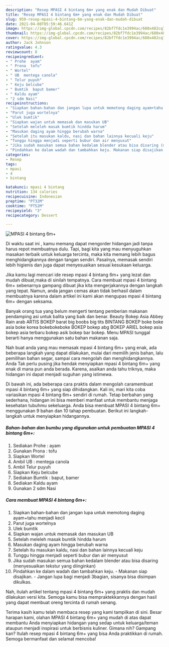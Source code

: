 ```yaml
---
description: "Resep MPASI 4 bintang 6m+ yang enak dan Mudah Dibuat"
title: "Resep MPASI 4 bintang 6m+ yang enak dan Mudah Dibuat"
slug: 959-resep-mpasi-4-bintang-6m-yang-enak-dan-mudah-dibuat
date: 2021-04-08T05:59:46.641Z
image: https://img-global.cpcdn.com/recipes/82bf7fdc1e3994ac/680x482cq70/mpasi-4-bintang-6m-foto-resep-utama.jpg
thumbnail: https://img-global.cpcdn.com/recipes/82bf7fdc1e3994ac/680x482cq70/mpasi-4-bintang-6m-foto-resep-utama.jpg
cover: https://img-global.cpcdn.com/recipes/82bf7fdc1e3994ac/680x482cq70/mpasi-4-bintang-6m-foto-resep-utama.jpg
author: Jack Johnson
ratingvalue: 4.3
reviewcount: 8
recipeingredient:
- " Prohe  ayam"
- " Prona  tofu"
- " Wortel"
- " UB  mentega canola"
- " Telur puyuh"
- " Keju belcube"
- " Bumtik  baput bamer"
- " Kaldu ayam"
- "2 sdm Nasi"
recipeinstructions:
- "Siapkan bahan-bahan dan jangan lupa untuk memotong daging ayam+tahu menjadi kecil"
- "Parut juga wortelnya"
- "Ulek bumtik"
- "Siapkan wajan untuk memasak dan masukan UB"
- "Setelah meleleh masak bumtik hindda harum"
- "Masukan daging ayam hingga berubah warna"
- "Setelah itu masukan kaldu, nasi dan bahan lainnya kecuali keju"
- "Tunggu hingga menjadi seperti bubur dan air menyusut"
- "Jika sudah masukan semua bahan kedalam blender atau bisa disaring (menyesuaikan tekstur yang diinginkan)"
- "Pindahkan ke dalam wadah dan tambahkan keju. Makanan siap disajikan. Jangan lupa bagi menjadi 3bagian, sisanya bisa disimpan dikulkas."
categories:
- Resep
tags:
- mpasi
- 4
- bintang

katakunci: mpasi 4 bintang 
nutrition: 134 calories
recipecuisine: Indonesian
preptime: "PT32M"
cooktime: "PT52M"
recipeyield: "3"
recipecategory: Dessert

---
```



![MPASI 4 bintang 6m+](https://img-global.cpcdn.com/recipes/82bf7fdc1e3994ac/680x482cq70/mpasi-4-bintang-6m-foto-resep-utama.jpg)

Di waktu  saat ini , kamu memang dapat mengorder hidangan jadi tanpa harus repot membuatnya dulu. Tapi, bagi kita yang mau menyuguhkan masakan terbaik untuk keluarga tercinta, maka kita memang lebih bagus menghidangkannya dengan tangan sendiri. Pasalnya, memasak sendiri lebih higienis dan juga dapat menyesuaikan sesuai kesukaan keluarga.

Jika kamu lagi mencari ide resep mpasi 4 bintang 6m+ yang lezat dan mudah dibuat,maka di sinilah tempatnya. Cara membuat mpasi 4 bintang 6m+  sebenarnya gampang dibuat jika kita mengerjakannya dengan langkah yang tepat. Namun, anda jangan cemas akan tidak berhasil dalam membuatnya 
karena dalam artikel ini kami akan mengupas mpasi 4 bintang 6m+ dengan seksama.  

Banyak orang tua yang belum mengerti tentang pemberian makanan pendamping asi untuk balita yang baik dan benar. Beauty Bokep Asia Abbey Rain arab ARTIS BOKEP barat big boobs big tits BINTANG BOKEP boke boke asia boke korea bokebokeboke BOKEP bokep abg BOKEP ARIEL bokep asia bokep asia terbaru bokep asik bokep bar bokep. Menu MPASI tunggal berarti hanya menggunakan satu bahan makanan saja.

Nah buat anda yang mau memasak mpasi 4 bintang 6m+ yang enak, ada beberapa langkah yang dapat dilakukan, mulai dari memilih jenis bahan, lalu pemilihan bahan segar, sampai cara mengolah dan menghidangkannya. Anda Tak perlu pusing jika hendak menyiapkan mpasi 4 bintang 6m+ yang enak di mana pun anda berada. Karena, asalkan anda  tahu triknya, maka hidangan ini dapat menjadi suguhan yang istimewa.

Di bawah ini, ada beberapa cara praktis  dalam mengolah caramembuat mpasi 4 bintang 6m+ yang siap dihidangkan. Kali ini, mari kita coba variasikan mpasi 4 bintang 6m+ sendiri di rumah. Tetap berbahan yang sederhana, hidangan ini bisa memberi manfaat untuk membantu menjaga kesehatan tubuhmu sekeluarga. Anda bisa membuat MPASI 4 bintang 6m+ menggunakan 9 bahan dan 10 tahap pembuatan. Berikut ini langkah-langkah untuk menyiapkan hidangannya.

<!--inarticleads1-->

##### Bahan-bahan dan bumbu yang digunakan untuk pembuatan MPASI 4 bintang 6m+:

1. Sediakan  Prohe : ayam
1. Gunakan  Prona : tofu
1. Siapkan  Wortel
1. Ambil  UB : mentega canola
1. Ambil  Telur puyuh
1. Siapkan  Keju belcube
1. Sediakan  Bumtik : baput, bamer
1. Sediakan  Kaldu ayam
1. Gunakan 2 sdm Nasi




<!--inarticleads2-->

##### Cara membuat MPASI 4 bintang 6m+:

1. Siapkan bahan-bahan dan jangan lupa untuk memotong daging ayam+tahu menjadi kecil
1. Parut juga wortelnya
1. Ulek bumtik
1. Siapkan wajan untuk memasak dan masukan UB
1. Setelah meleleh masak bumtik hindda harum
1. Masukan daging ayam hingga berubah warna
1. Setelah itu masukan kaldu, nasi dan bahan lainnya kecuali keju
1. Tunggu hingga menjadi seperti bubur dan air menyusut
1. Jika sudah masukan semua bahan kedalam blender atau bisa disaring (menyesuaikan tekstur yang diinginkan)
1. Pindahkan ke dalam wadah dan tambahkan keju. - Makanan siap disajikan. - Jangan lupa bagi menjadi 3bagian, sisanya bisa disimpan dikulkas.




Nah, itulah artikel tentang  mpasi 4 bintang 6m+  yang praktis dan mudah dilakukan versi kita. Semoga kamu bisa mempraktekkannya dengan hasil yang dapat membuat oreng tercinta di rumah senang. 

Terima kasih kamu telah membaca resep yang kami tampilkan di sini. Besar harapan kami, olahan  MPASI 4 bintang 6m+ yang mudah di atas dapat membantu Anda menyiapkan hidangan yang sedap untuk keluarga/teman ataupun menjadi inspirasi untuk berbisnis kuliner. Gimana nih? Gampang kan? Itulah resep mpasi 4 bintang 6m+ yang bisa Anda praktikkan di rumah. Semoga bermanfaat dan selamat mencoba!

